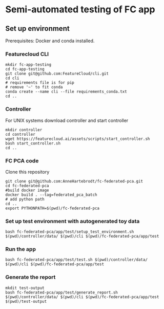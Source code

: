 # Semi-automated testing of FC app

## Set up environment
Prerequisites: Docker and conda installed.
### Featurecloud CLI
```
mkdir fc-app-testing
cd fc-app-testing
git clone git@github.com:FeatureCloud/cli.git
cd cli
# requirements file is for pip
# remove '~' to fit conda
conda create --name cli --file requirements_conda.txt
cd ..
```

### Controller
For UNIX systems download controller and start controller
```
mkdir controller
cd controller
wget https://featurecloud.ai/assets/scripts/start_controller.sh
bash start_controller.sh
cd ..
```

### FC PCA code
Clone this repository
```
git clone git@github.com:AnneHartebrodt/fc-federated-pca.git
cd fc-federated-pca
#build docker image
docker build . --tag=federated_pca_batch
# add python path 
cd ..
export PYTHONPATH=$(pwd)/fc-federated-pca
```

### Set up test environment with autogenerated toy data
```
bash fc-federated-pca/app/test/setup_test_environment.sh $(pwd)/controller/data/ $(pwd)/cli $(pwd)/fc-federated-pca/app/test
```
### Run the app
```
bash fc-federated-pca/app/test/test.sh $(pwd)/controller/data/ $(pwd)/cli $(pwd)/fc-federated-pca/app/test
```

### Generate the report
```
mkdit test-output
bash fc-federated-pca/app/test/generate_report.sh $(pwd)/controller/data/ $(pwd)/cli $(pwd)/fc-federated-pca/app/test $(pwd)/test-output
```
